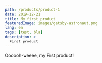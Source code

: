 ```yaml
---
path: /products/product-1
date: 2019-12-21
title: My first product
featuredImage: images/gatsby-astronaut.png
lang: en
tags: [test, bla]
description: >
  First product
---
```

Oooooh-weeee, my First product!
